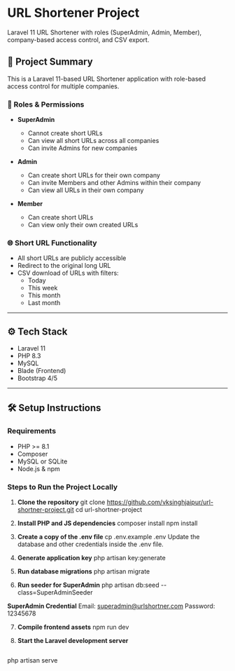 # URL Shortener Project
Laravel 11 URL Shortener with roles (SuperAdmin, Admin, Member), company-based access control, and CSV export.


## 📌 Project Summary
This is a Laravel 11-based URL Shortener application with role-based access control for multiple companies.

### 🔐 Roles & Permissions

- **SuperAdmin**
  - Cannot create short URLs
  - Can view all short URLs across all companies
  - Can invite Admins for new companies

- **Admin**
  - Can create short URLs for their own company
  - Can invite Members and other Admins within their company
  - Can view all URLs in their own company

- **Member**
  - Can create short URLs
  - Can view only their own created URLs

### 🌐 Short URL Functionality

- All short URLs are publicly accessible
- Redirect to the original long URL
- CSV download of URLs with filters:
  - Today
  - This week
  - This month
  - Last month

---

## ⚙️ Tech Stack

- Laravel 11
- PHP 8.3
- MySQL
- Blade (Frontend)
- Bootstrap 4/5

---

## 🛠️ Setup Instructions

### Requirements

- PHP >= 8.1
- Composer
- MySQL or SQLite
- Node.js & npm

### Steps to Run the Project Locally

1. **Clone the repository**
git clone https://github.com/vksinghjaipur/url-shortner-project.git
cd url-shortner-project

2. **Install PHP and JS dependencies**
composer install
npm install

3. **Create a copy of the .env file**
cp .env.example .env
Update the database and other credentials inside the .env file.

4. **Generate application key**
php artisan key:generate

5. **Run database migrations**
php artisan migrate

6. **Run seeder for SuperAdmin**
php artisan db:seed --class=SuperAdminSeeder

**SuperAdmin Credential**
Email: superadmin@urlshortner.com
Password: 12345678

7. **Compile frontend assets**
npm run dev


8. **Start the Laravel development server**
   ```bash
php artisan serve



